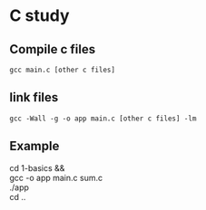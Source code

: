 C study
===

## Compile c files 
```
gcc main.c [other c files]
```

## link files 
```
gcc -Wall -g -o app main.c [other c files] -lm
```
## Example
cd 1-basics && \
    gcc -o app main.c sum.c \
    ./app \
    cd ..


